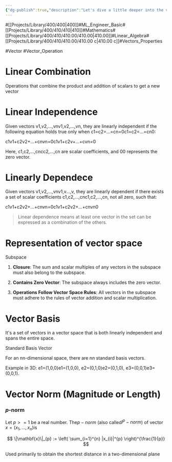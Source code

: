 ```yaml
---
{"dg-publish":true,"description":"Let's dive a little deeper into the vector properties of linear algebra.","permalink":"/projects/library/400/410/410-00/410-00-c/","dgPassFrontmatter":true,"noteIcon":"0","created":"2024-01-21T17:21:24.708+09:00","updated":"2024-04-10T19:40:13.241+09:00"}
---
```



#[[Projects/Library/400/400\|400]]#ML_Engineer_Basic#[[Projects/Library/400/410/410\|410]]#Mathematics#[[Projects/Library/400/410/410.00/410.00\|410.00]]#Linear_Algebra#[[Projects/Library/400/410/410.00/410.00 c\|410.00 c]]#Vectors_Properties

  
  
  
  
  
  
  
  
  

#Vector #Vector_Operation

  

# Linear Combination

Operations that combine the product and addition of scalars to get a new vector

  
  

# Linear Independence

Given vectors v1,v2,...,vnv1,v2,...,vn, they are linearly independent if the following equation holds true only when c1=c2=...=cn=0c1=c2=...=cn0:

c1v1+c2v2+...+cnvn=0c1v1+c2v+...+cvn=0

Here, c1,c2,...,cncc2,...,cn are scalar coefficients, and 00 represents the zero vector.

  

# Linearly Dependece

Given vectors v1,v2,...,vnv1,v...,v, they are linearly dependent if there exists a set of scalar coefficients c1,c2,...,cnc1,c2,...,cn, not all zero, such that:

c1v1+c2v2+...+cnvn=0c1v1+c2v2+...+cnvn0

> Linear dependence means at least one vector in the set can be expressed as a combination of the others.

  

# Representation of vector space

  

Subspace

1. **Closure**: The sum and scalar multiples of any vectors in the subspace must also belong to the subspace.

2. **Contains Zero Vector**: The subspace always includes the zero vector.

3. **Operations Follow Vector Space Rules**: All vectors in the subspace must adhere to the rules of vector addition and scalar multiplication.

  

# Vector Basis

It's a set of vectors in a vector space that is both linearly independent and spans the entire space.

  

Standard Basis Vector

For an nn-dimensional space, there are nn standard basis vectors.

Example in 3D: e1=(1,0,0)e1=(1,0,0), e2=(0,1,0)e2=(0,1,0), e3=(0,0,1)e3=(0,0,1).

  
  

# Vector Norm (Magnitude or Length)

### _p_-norm

  

Let $p >= 1$ be a real number. The$p-norm$ (also called$l^p - norm$) of vector $x = (x_1, \ldots, x_n)$is

$$ \|\mathbf{x}\|_{p} := \left( \sum_{i=1}^{n} |x_{i}|^{p} \right)^{\frac{1}{p}} $$

  
  
  

Used primarily to obtain the shortest distance in a two-dimensional plane